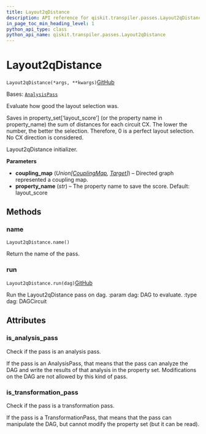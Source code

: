 ```yaml
---
title: Layout2qDistance
description: API reference for qiskit.transpiler.passes.Layout2qDistance
in_page_toc_min_heading_level: 1
python_api_type: class
python_api_name: qiskit.transpiler.passes.Layout2qDistance
---
```


# Layout2qDistance

<span id="qiskit.transpiler.passes.Layout2qDistance" />

`Layout2qDistance(*args, **kwargs)`[GitHub](https://github.com/qiskit/qiskit/tree/stable/0.24/qiskit/transpiler/passes/layout/layout_2q_distance.py "view source code")

Bases: [`AnalysisPass`](qiskit.transpiler.AnalysisPass "qiskit.transpiler.basepasses.AnalysisPass")

Evaluate how good the layout selection was.

Saves in property\_set\[‘layout\_score’] (or the property name in property\_name) the sum of distances for each circuit CX. The lower the number, the better the selection. Therefore, 0 is a perfect layout selection. No CX direction is considered.

Layout2qDistance initializer.

**Parameters**

*   **coupling\_map** (*Union\[*[*CouplingMap*](qiskit.transpiler.CouplingMap "qiskit.transpiler.CouplingMap")*,* [*Target*](qiskit.transpiler.Target "qiskit.transpiler.Target")*]*) – Directed graph represented a coupling map.
*   **property\_name** (*str*) – The property name to save the score. Default: layout\_score

## Methods

<span id="qiskit-transpiler-passes-layout2qdistance-name" />

### name

<span id="qiskit.transpiler.passes.Layout2qDistance.name" />

`Layout2qDistance.name()`

Return the name of the pass.

<span id="qiskit-transpiler-passes-layout2qdistance-run" />

### run

<span id="qiskit.transpiler.passes.Layout2qDistance.run" />

`Layout2qDistance.run(dag)`[GitHub](https://github.com/qiskit/qiskit/tree/stable/0.24/qiskit/transpiler/passes/layout/layout_2q_distance.py "view source code")

Run the Layout2qDistance pass on dag. :param dag: DAG to evaluate. :type dag: DAGCircuit

## Attributes

<span id="qiskit.transpiler.passes.Layout2qDistance.is_analysis_pass" />

### is\_analysis\_pass

Check if the pass is an analysis pass.

If the pass is an AnalysisPass, that means that the pass can analyze the DAG and write the results of that analysis in the property set. Modifications on the DAG are not allowed by this kind of pass.

<span id="qiskit.transpiler.passes.Layout2qDistance.is_transformation_pass" />

### is\_transformation\_pass

Check if the pass is a transformation pass.

If the pass is a TransformationPass, that means that the pass can manipulate the DAG, but cannot modify the property set (but it can be read).

